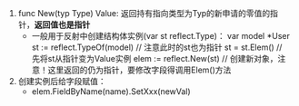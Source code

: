 1. func New(typ Type) Value: 返回持有指向类型为Typ的新申请的零值的指针，**返回值也是指针**
    - 一般用于反射中创建结构体实例(var st reflect.Type)：
        var model *User
        st := reflect.TypeOf(model)    // 注意此时的st也为指针
        st = st.Elem()      // 先将st从指针变为Value实例
        elem := reflect.New(st)         // 创建新对象，注意！这里返回的仍为指针，要修改字段得调用Elem()方法
2. 创建实例后给字段赋值：
    - elem.FieldByName(name).SetXxx(newVal)